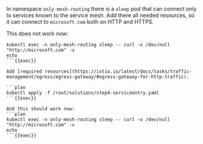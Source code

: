 In namespace `only-mesh-routing` there is a `sleep` pod that can connect only to services known to the service mesh. Add there all needed resources, so it can connect to `microsoft.com` both on HTTP and HTTPS.

This does not work now:
```plan
kubectl exec -n only-mesh-routing sleep -- curl -o /dev/null "http://microsoft.com" -v
echo
```{{exec}}

Add [required resources](https://istio.io/latest/docs/tasks/traffic-management/egress/egress-gateway/#egress-gateway-for-http-traffic).

```plan
kubectl apply -f /root/solutions/step4-serviceentry.yaml
```{{exec}}

And this should work now:
```plan
kubectl exec -n only-mesh-routing sleep -- curl -o /dev/null "http://microsoft.com" -v
echo
```{{exec}}